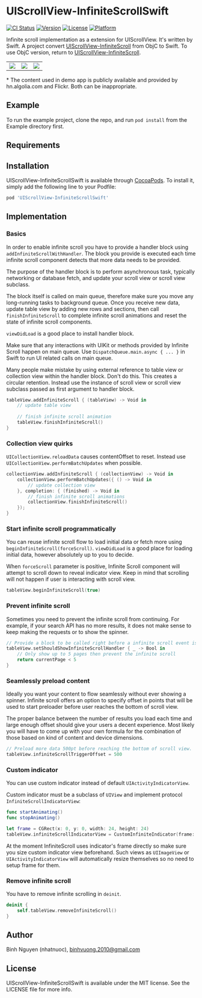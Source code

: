 # UIScrollView-InfiniteScrollSwift

[![CI Status](https://img.shields.io/travis/binhvuong.2010@gmail.com/UIScrollView-InfiniteScrollSwift.svg?style=flat)](https://travis-ci.org/binhvuong.2010@gmail.com/UIScrollView-InfiniteScrollSwift)
[![Version](https://img.shields.io/cocoapods/v/UIScrollView-InfiniteScrollSwift.svg?style=flat)](https://cocoapods.org/pods/UIScrollView-InfiniteScrollSwift)
[![License](https://img.shields.io/cocoapods/l/UIScrollView-InfiniteScrollSwift.svg?style=flat)](https://cocoapods.org/pods/UIScrollView-InfiniteScrollSwift)
[![Platform](https://img.shields.io/cocoapods/p/UIScrollView-InfiniteScrollSwift.svg?style=flat)](https://cocoapods.org/pods/UIScrollView-InfiniteScrollSwift)

Infinite scroll implementation as a extension for UIScrollView. It's written by Swift. A project convert [UIScrollView-InfiniteScroll](https://github.com/pronebird/UIScrollView-InfiniteScroll) from ObjC to Swift. To use ObjC version, return to [UIScrollView-InfiniteScroll](https://github.com/pronebird/UIScrollView-InfiniteScroll).

<table>
    <tr>
        <td>
            <img src="https://raw.githubusercontent.com/nhatnuoc/UIScrollView-InfiniteScrollSwift/master/README%20images/InfiniteScroll1.gif">
        </td>
        <td>
            <img src="https://raw.githubusercontent.com/nhatnuoc/UIScrollView-InfiniteScrollSwift/master/README%20images/InfiniteScroll2.gif">
        </td>
        <td>
            <img src="https://raw.githubusercontent.com/nhatnuoc/UIScrollView-InfiniteScrollSwift/master/README%20images/InfiniteScroll3.gif">
        </td>
    </tr>
</table>

\* The content used in demo app is publicly available and provided by hn.algolia.com and Flickr. Both can be inappropriate.

## Example

To run the example project, clone the repo, and run `pod install` from the Example directory first.

## Requirements

## Installation

UIScrollView-InfiniteScrollSwift is available through [CocoaPods](https://cocoapods.org). To install
it, simply add the following line to your Podfile:

```ruby
pod 'UIScrollView-InfiniteScrollSwift'
```

## Implementation

### Basics

In order to enable infinite scroll you have to provide a handler block using `addInfiniteScrollWithHandler`. The block you provide is executed each time infinite scroll component detects that more data needs to be provided.

The purpose of the handler block is to perform asynchronous task, typically networking or database fetch, and update your scroll view or scroll view subclass. 

The block itself is called on main queue, therefore make sure you move any long-running tasks to background queue. Once you receive new data, update table view by adding new rows and sections, then call `finishInfiniteScroll` to complete infinite scroll animations and reset the state of infinite scroll components.

`viewDidLoad` is a good place to install handler block.

Make sure that any interactions with UIKit or methods provided by Infinite Scroll happen on main queue. Use `DispatchQueue.main.async { ... }` in Swift to run UI related calls on main queue.

Many people make mistake by using external reference to table view or collection view within the handler block. Don't do this. This creates a circular retention. Instead use the instance of scroll view or scroll view subclass passed as first argument to handler block.


```swift
tableView.addInfiniteScroll { (tableView) -> Void in
    // update table view
            
    // finish infinite scroll animation
    tableView.finishInfiniteScroll()
}
```
### Collection view quirks

`UICollectionView.reloadData` causes contentOffset to reset. Instead use `UICollectionView.performBatchUpdates` when possible.

```swift
collectionView.addInfiniteScroll { (collectionView) -> Void in
    collectionView.performBatchUpdates({ () -> Void in
        // update collection view
    }, completion: { (finished) -> Void in
        // finish infinite scroll animations
        collectionView.finishInfiniteScroll()
    });
}
```

### Start infinite scroll programmatically

You can reuse infinite scroll flow to load initial data or fetch more using `beginInfiniteScroll(forceScroll)`. `viewDidLoad` is a good place for loading initial data, however absolutely up to you to decide.

When `forceScroll` parameter is positive, Infinite Scroll component will attempt to scroll down to reveal indicator view. Keep in mind that scrolling will not happen if user is interacting with scroll view.

```swift
tableView.beginInfiniteScroll(true)
```

### Prevent infinite scroll

Sometimes you need to prevent the infinite scroll from continuing. For example, if your search API has no more results, it does not make sense to keep making the requests or to show the spinner.

```swift
// Provide a block to be called right before a infinite scroll event is triggered.  Return YES to allow or NO to prevent it from triggering.
tableView.setShouldShowInfiniteScrollHandler { _ -> Bool in
    // Only show up to 5 pages then prevent the infinite scroll
    return currentPage < 5 
}
```

### Seamlessly preload content

Ideally you want your content to flow seamlessly without ever showing a spinner. Infinite scroll offers an option to specify offset in points that will be used to start preloader before user reaches the bottom of scroll view. 

The proper balance between the number of results you load each time and large enough offset should give your users a decent experience. Most likely you will have to come up with your own formula for the combination of those based on kind of content and device dimensions.

```swift
// Preload more data 500pt before reaching the bottom of scroll view.
tableView.infiniteScrollTriggerOffset = 500
```

### Custom indicator

You can use custom indicator instead of default `UIActivityIndicatorView`.

Custom indicator must be a subclass of `UIView` and implement protocol `InfiniteScrollIndicatorView`:

```swift
func startAnimating()
func stopAnimating()
```
```swift
let frame = CGRect(x: 0, y: 0, width: 24, height: 24)
tableView.infiniteScrollIndicatorView = CustomInfiniteIndicator(frame: frame)
```

At the moment InfiniteScroll uses indicator's frame directly so make sure you size custom indicator view beforehand. Such views as `UIImageView` or `UIActivityIndicatorView` will automatically resize themselves so no need to setup frame for them.

### Remove infinite scroll

You have to remove infinite scrolling in `deinit`.

```swift
deinit {
    self.tableView.removeInfiniteScroll()
}
```

## Author

Binh Nguyen (nhatnuoc), binhvuong.2010@gmail.com

## License

UIScrollView-InfiniteScrollSwift is available under the MIT license. See the LICENSE file for more info.
